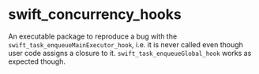 # swift_concurrency_hooks

An executable package to reproduce a bug with the ```swift_task_enqueueMainExecutor_hook```, i.e. it is never called even though user code assigns a closure to it. ```swift_task_enqueueGlobal_hook``` works as expected though.
